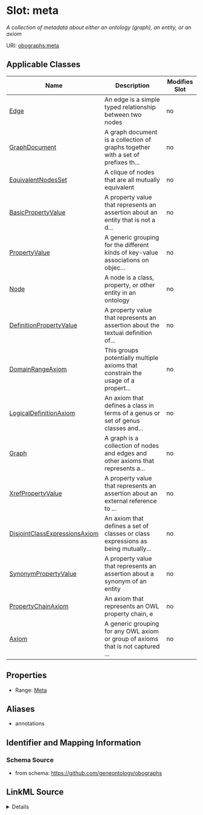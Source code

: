 

# Slot: meta


_A collection of metadata about either an ontology (graph), an entity, or an axiom_



URI: [obographs:meta](https://github.com/geneontology/obographs/meta)



<!-- no inheritance hierarchy -->





## Applicable Classes

| Name | Description | Modifies Slot |
| --- | --- | --- |
| [Edge](Edge.md) | An edge is a simple typed relationship between two nodes |  no  |
| [GraphDocument](GraphDocument.md) | A graph document is a collection of graphs together with a set of prefixes th... |  no  |
| [EquivalentNodesSet](EquivalentNodesSet.md) | A clique of nodes that are all mutually equivalent |  no  |
| [BasicPropertyValue](BasicPropertyValue.md) | A property value that represents an assertion about an entity that is not a d... |  no  |
| [PropertyValue](PropertyValue.md) | A generic grouping for the different kinds of key-value associations on objec... |  no  |
| [Node](Node.md) | A node is a class, property, or other entity in an ontology |  no  |
| [DefinitionPropertyValue](DefinitionPropertyValue.md) | A property value that represents an assertion about the textual definition of... |  no  |
| [DomainRangeAxiom](DomainRangeAxiom.md) | This groups potentially multiple axioms that constrain the usage of a propert... |  no  |
| [LogicalDefinitionAxiom](LogicalDefinitionAxiom.md) | An axiom that defines a class in terms of a genus or set of genus classes and... |  no  |
| [Graph](Graph.md) | A graph is a collection of nodes and edges and other axioms that represents a... |  no  |
| [XrefPropertyValue](XrefPropertyValue.md) | A property value that represents an assertion about an external reference to ... |  no  |
| [DisjointClassExpressionsAxiom](DisjointClassExpressionsAxiom.md) | An axiom that defines a set of classes or class expressions as being mutually... |  no  |
| [SynonymPropertyValue](SynonymPropertyValue.md) | A property value that represents an assertion about a synonym of an entity |  no  |
| [PropertyChainAxiom](PropertyChainAxiom.md) | An axiom that represents an OWL property chain, e |  no  |
| [Axiom](Axiom.md) | A generic grouping for any OWL axiom or group of axioms that is not captured ... |  no  |







## Properties

* Range: [Meta](Meta.md)



## Aliases


* annotations



## Identifier and Mapping Information







### Schema Source


* from schema: https://github.com/geneontology/obographs




## LinkML Source

<details>
```yaml
name: meta
description: A collection of metadata about either an ontology (graph), an entity,
  or an axiom
from_schema: https://github.com/geneontology/obographs
aliases:
- annotations
rank: 1000
alias: meta
domain_of:
- GraphDocument
- Graph
- Node
- Edge
- PropertyValue
- Axiom
range: Meta

```
</details>